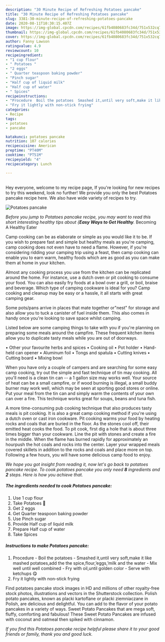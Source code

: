 ```yaml
---
description: "30 Minute Recipe of Refreshing Potatoes pancake"
title: "30 Minute Recipe of Refreshing Potatoes pancake"
slug: 3381-30-minute-recipe-of-refreshing-potatoes-pancake
date: 2020-08-11T10:30:15.407Z
image: https://img-global.cpcdn.com/recipes/61fb4080683fc34d/751x532cq70/potatoes-pancake-recipe-main-photo.jpg
thumbnail: https://img-global.cpcdn.com/recipes/61fb4080683fc34d/751x532cq70/potatoes-pancake-recipe-main-photo.jpg
cover: https://img-global.cpcdn.com/recipes/61fb4080683fc34d/751x532cq70/potatoes-pancake-recipe-main-photo.jpg
author: Fanny Lawson
ratingvalue: 4.9
reviewcount: 10
recipeingredient:
- "1 cup flour"
- " Potatoes "
- "2 eggs"
- " Quarter teaspoon baking powder"
- "Pinch sugar"
- "Half cup of liquid milk"
- "Half cup of water"
- " Spices"
recipeinstructions:
- "Procedure  Boil the potatoes  Smashed it,until very soft,make it like mashed potatoes,add the the spice,flour,’eggs,’milk and the water  Mix well until well combined  Fry with oil,until golden color  Serve with ketchups 😋"
- "Fry it lightly with non-stick frying"
categories:
- Recipe
tags:
- potatoes
- pancake

katakunci: potatoes pancake 
nutrition: 107 calories
recipecuisine: American
preptime: "PT40M"
cooktime: "PT51M"
recipeyield: "4"
recipecategory: Lunch

---
```

<br>
Hey everyone, welcome to my recipe page, If you're looking for new recipes to try this weekend, look no further! We provide you only the best Potatoes pancake recipe here. We also have wide variety of recipes to try.
<br>


![Potatoes pancake](https://img-global.cpcdn.com/recipes/61fb4080683fc34d/751x532cq70/potatoes-pancake-recipe-main-photo.jpg)

<i>Before you jump to Potatoes pancake recipe, you may want to read this short interesting healthy tips about {<strong>Easy Ways to Get Healthy</strong>.</i>
Becoming A Healthy Eater

    
Camp cooking can be as elaborate or simple as you would like it to be. If you wish to prepare fast and simple but healthy meals as you're camping, camp cooking does not even have to need a flame. However, if you're considering ridding your camping trip using a feast, then camp cooking can enable you to earn warm, healthy foods which are as good as you can make them at home in your kitchen.

 Almost any cooking process you use from the kitchen can be replicated around the home. For instance, use a dutch oven or pit cooking to consume your food. You can also easily fry foods at a bowl over a grill, or boil, braise and beverage. Which type of camping cookware is ideal for you? Camp cooking and cleanup may be easy or a hassle, it all starts with great camping gear.

Some pots/pans arrive in places that mate together or"nest" for storage and also allow you to tuck a canister of fuel inside them. This also comes in handy once you're looking to save space whilst camping.

Listed below are some camping things to take with you if you're planning on preparing some meals around the campfire. These frequent kitchen items allow you to duplicate tasty meals while you are out of doorways.


• Other your favourite herbs and spices
• Cooking oil
• Pot holder
• Hand-held can opener
• Aluminum foil
• Tongs and spatula
• Cutting knives
• Cutting board
• Mixing bowl


When you have only a couple of campers and are searching for some easy camp cooking, try out the simple and fast technique of tin may cooking. All you'll need is a clean tin can -- a 1 gallon size may works well. Your source of heat can be a small campfire, or if wood burning is illegal, a small buddy burner may work well, which may be seen at sporting good stores or online. Put your meal from the tin can and simply warm the contents of your own can over a fire.  This technique works great for soups, beans and tuna fish.

A more time-consuming pub cooking technique that also produces tasty meals is pit cooking.  It is also a great camp cooking method if you're using a dutch oven or cast iron cookware. Pit cooking warms your food by heating rocks and coals that are buried in the floor. As the stones cool off, their emitted heat cooks the food. To pit cook, first dig a hole that is about three times bigger than your cookware. Line the pit with stones and create a fire in the middle. When the flame has burned rapidly for approximately an hourpush the hot coals and rocks into the center. Layer your wrapped meals covered skillets in addition to the rocks and coals and place more on top. Following a few hours, you will have some delicious camp food to enjoy.


<i>We hope you got insight from reading it, now let's go back to potatoes pancake recipe. To cook potatoes pancake you only need <strong>8</strong> ingredients and <strong>2</strong> steps. Here is how you achieve that.
</i>

##### The ingredients needed to cook Potatoes pancake:

1. Use 1 cup flour
1. Take  Potatoes 🥔
1. Get 2 eggs
1. Get  Quarter teaspoon baking powder
1. Use Pinch sugar
1. Provide Half cup of liquid milk
1. Prepare Half cup of water
1. Take  Spices


##### Instructions to make Potatoes pancake:

1. Procedure  - Boil the potatoes  - Smashed it,until very soft,make it like mashed potatoes,add the the spice,flour,’eggs,’milk and the water  - Mix well until well combined  - Fry with oil,until golden color  - Serve with ketchups 😋
1. Fry it lightly with non-stick frying


Find potatoes pancake stock images in HD and millions of other royalty-free stock photos, illustrations and vectors in the Shutterstock collection. Polish potato pancakes, known as placki kartoflane or placki ziemniaczane in Polish, are delicious and delightful. You can add to the flavor of your potato pancakes in a variety of ways. Sweet Potato Pancakes that are mega soft, fluffy, comforting and fabulous! These Sweet Potato Pancakes are infused with coconut and oatmeal then spiked with cinnamon. 

<i>If you find this Potatoes pancake recipe helpful please share it to your good friends or family, thank you and good luck.</i>
